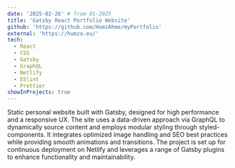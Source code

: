 ```yaml
---
date: '2025-02-26' # from 01-2025
title: 'Gatsby React Portfolio Website'
github: 'https://github.com/HumzAhme/myPortfolio'
external: 'https://humza.eu/'
tech:
  - React
  - CSS
  - Gatsby
  - GraphQL
  - Netlify
  - ESlint
  - Prettier
showInProjects: true
---
```


Static personal website built with Gatsby, designed for high performance and a responsive UX. The site uses a data-driven approach via GraphQL to dynamically source content and employs modular styling through styled-components. It integrates optimized image handling and SEO best practices while providing smooth animations and transitions. The project is set up for continuous deployment on Netlify and leverages a range of Gatsby plugins to enhance functionality and maintainability.
